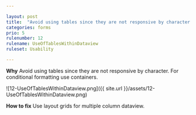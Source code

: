 ```yaml
---

layout: post
title:  "Avoid using tables since they are not responsive by character. For conditional formatting use containers"
categories: forms
prio: 5
rulenumber: 12
rulename: UseOfTablesWithinDataview
ruleset: Usability

---
```


**Why**
Avoid using tables since they are not responsive by character. For conditional formatting use containers.

![12-UseOfTablesWithinDataview.png]({{ site.url }}/assets/12-UseOfTablesWithinDataview.png)

**How to fix**
Use layout grids for multiple column dataview.
